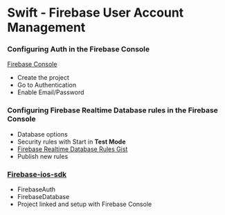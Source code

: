 # Swift - Firebase User Account Management

### Configuring  Auth in the Firebase Console
[Firebase Console][firebaseconsole]

- Create the project
- Go to Authentication
- Enable Email/Password

### Configuring Firebase Realtime Database rules in the Firebase Console

- Database options
- Security rules with Start in **Test Mode**
- [Firebase Realtime Database Rules Gist][realtimedbrules]
- Publish new rules

### [Firebase-ios-sdk][firebaseiossdk]
- FirebaseAuth
- FirebaseDatabase
- Project linked and setup with Firebase Console

[firebaseiossdk]: https://github.com/firebase/firebase-ios-sdk
[firebaseconsole]: https://console.firebase.google.com
[realtimedbrules]: https://gist.github.com/tunds/316b1747f1da7952974f2158c6c9a5a1
